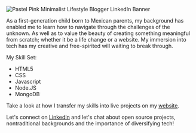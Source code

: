 ![Pastel Pink Minimalist Lifestyle Blogger LinkedIn Banner](https://user-images.githubusercontent.com/102538843/168482506-fafb87cc-73a6-4cab-aa9d-f53b238e1f70.png)

As a first-generation child born to Mexican parents, my background has enabled me to learn how to navigate through the challenges of the unknown. As well as to value the beauty of creating something meaningful from scratch; whether it be a life change or a website. My immersion into tech has my creative and free-spirited will waiting to break through.

My Skill Set:
- HTML5
- CSS 
- Javascript
- Node.JS
- MongoDB

Take a look at how I transfer my skills into live projects on my [website](https://kellycastanos.netlify.app/).

Let's connect on [LinkedIn](https://www.linkedin.com/in/kelly-castanos/) and let's chat about open source projects, nontraditional backgrounds and the importance of diversifying tech! 
<!---
kelly-castanos/kelly-castanos is a ✨ special ✨ repository because its `README.md` (this file) appears on your GitHub profile.
You can click the Preview link to take a look at your changes.
--->
